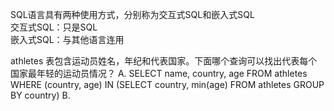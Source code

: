 SQL语言具有两种使用方式，分别称为交互式SQL和嵌入式SQL  
交互式SQL：只是SQL  
嵌入式SQL：与其他语言连用

athletes 表包含运动员姓名，年纪和代表国家。下面哪个查询可以找出代表每个国家最年轻的运动员情况？
A. SELECT name, country, age FROM athletes WHERE (country, age) IN (SELECT country, min(age) FROM athletes GROUP BY country)
B. 
